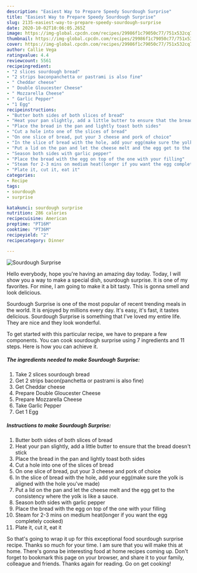 ```yaml
---
description: "Easiest Way to Prepare Speedy Sourdough Surprise"
title: "Easiest Way to Prepare Speedy Sourdough Surprise"
slug: 2135-easiest-way-to-prepare-speedy-sourdough-surprise
date: 2020-10-02T10:06:05.265Z
image: https://img-global.cpcdn.com/recipes/29986f1c79050c77/751x532cq70/sourdough-surprise-recipe-main-photo.jpg
thumbnail: https://img-global.cpcdn.com/recipes/29986f1c79050c77/751x532cq70/sourdough-surprise-recipe-main-photo.jpg
cover: https://img-global.cpcdn.com/recipes/29986f1c79050c77/751x532cq70/sourdough-surprise-recipe-main-photo.jpg
author: Callie Vega
ratingvalue: 4.4
reviewcount: 5561
recipeingredient:
- "2 slices sourdough bread"
- "2 strips baconpanchetta or pastrami is also fine"
- " Cheddar cheese"
- " Double Gloucester Cheese"
- " Mozzarella Cheese"
- " Garlic Pepper"
- "1 Egg"
recipeinstructions:
- "Butter both sides of both slices of bread"
- "Heat your pan slightly, add a little butter to ensure that the bread doesn&#39;t stick"
- "Place the bread in the pan and lightly toast both sides"
- "Cut a hole into one of the slices of bread"
- "On one slice of bread, put your 3 cheese and pork of choice"
- "In the slice of bread with the hole, add your egg(make sure the yolk is aligned with the hole you&#39;ve made)"
- "Put a lid on the pan and let the cheese melt and the egg get to the consistency where the yolk is like a sauce."
- "Season both sides with garlic pepper"
- "Place the bread with the egg on top of the one with your filling"
- "Steam for 2-3 mins on medium heat(longer if you want the egg completely cooked)"
- "Plate it, cut it, eat it"
categories:
- Recipe
tags:
- sourdough
- surprise

katakunci: sourdough surprise 
nutrition: 286 calories
recipecuisine: American
preptime: "PT16M"
cooktime: "PT36M"
recipeyield: "2"
recipecategory: Dinner

---
```



![Sourdough Surprise](https://img-global.cpcdn.com/recipes/29986f1c79050c77/751x532cq70/sourdough-surprise-recipe-main-photo.jpg)

Hello everybody, hope you're having an amazing day today. Today, I will show you a way to make a special dish, sourdough surprise. It is one of my favorites. For mine, I am going to make it a bit tasty. This is gonna smell and look delicious.

Sourdough Surprise is one of the most popular of recent trending meals in the world. It is enjoyed by millions every day. It's easy, it's fast, it tastes delicious. Sourdough Surprise is something that I've loved my entire life. They are nice and they look wonderful.




To get started with this particular recipe, we have to prepare a few components. You can cook sourdough surprise using 7 ingredients and 11 steps. Here is how you can achieve it.

<!--inarticleads1-->

##### The ingredients needed to make Sourdough Surprise:

1. Take 2 slices sourdough bread
1. Get 2 strips bacon(panchetta or pastrami is also fine)
1. Get  Cheddar cheese
1. Prepare  Double Gloucester Cheese
1. Prepare  Mozzarella Cheese
1. Take  Garlic Pepper
1. Get 1 Egg




<!--inarticleads2-->

##### Instructions to make Sourdough Surprise:

1. Butter both sides of both slices of bread
1. Heat your pan slightly, add a little butter to ensure that the bread doesn&#39;t stick
1. Place the bread in the pan and lightly toast both sides
1. Cut a hole into one of the slices of bread
1. On one slice of bread, put your 3 cheese and pork of choice
1. In the slice of bread with the hole, add your egg(make sure the yolk is aligned with the hole you&#39;ve made)
1. Put a lid on the pan and let the cheese melt and the egg get to the consistency where the yolk is like a sauce.
1. Season both sides with garlic pepper
1. Place the bread with the egg on top of the one with your filling
1. Steam for 2-3 mins on medium heat(longer if you want the egg completely cooked)
1. Plate it, cut it, eat it




So that's going to wrap it up for this exceptional food sourdough surprise recipe. Thanks so much for your time. I am sure that you will make this at home. There's gonna be interesting food at home recipes coming up. Don't forget to bookmark this page on your browser, and share it to your family, colleague and friends. Thanks again for reading. Go on get cooking!
